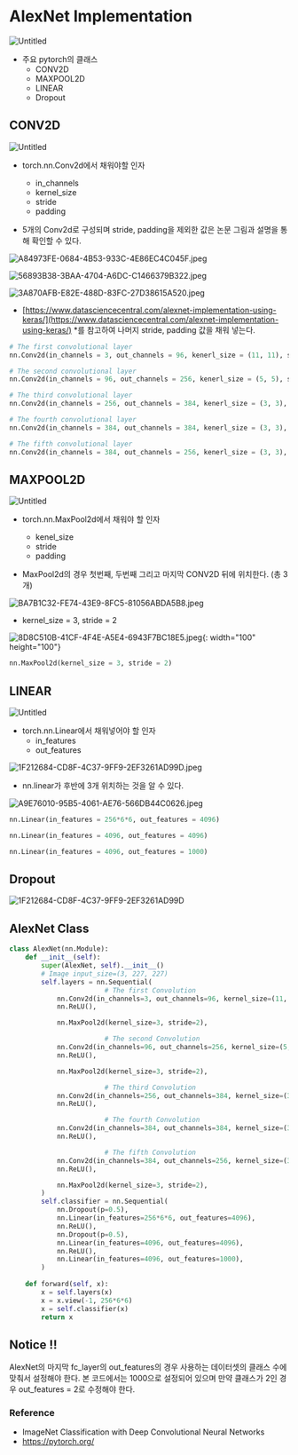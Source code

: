 
# AlexNet Implementation

![Untitled](alexnet_img/Untitled.png)

- 주요 pytorch의 클래스
    - CONV2D
    - MAXPOOL2D
    - LINEAR
    - Dropout
    

## CONV2D

![Untitled](alexnet_img/Untitled%201.png)

- torch.nn.Conv2d에서 채워야할 인자
    - in_channels
    - kernel_size
    - stride
    - padding
    

- 5개의 Conv2d로 구성되며 stride, padding을 제외한 값은 논문 그림과 설명을 통해 확인할 수 있다.

![A84973FE-0684-4B53-933C-4E86EC4C045F.jpeg](alexnet_img/A84973FE-0684-4B53-933C-4E86EC4C045F.jpeg)

![56893B38-3BAA-4704-A6DC-C1466379B322.jpeg](alexnet_img/56893B38-3BAA-4704-A6DC-C1466379B322.jpeg)

![3A870AFB-E82E-488D-83FC-27D38615A520.jpeg](alexnet_img/3A870AFB-E82E-488D-83FC-27D38615A520.jpeg)

- [https://www.datasciencecentral.com/alexnet-implementation-using-keras/](https://www.datasciencecentral.com/alexnet-implementation-using-keras/) *를 참고하여 나머지 stride, padding 값을 채워 넣는다.

```python
# The first convolutional layer
nn.Conv2d(in_channels = 3, out_channels = 96, kenerl_size = (11, 11), stride = 4, padding = 0 )

# The second convolutional layer
nn.Conv2d(in_channels = 96, out_channels = 256, kenerl_size = (5, 5), stride = 1, padding = 2 )

# The third convolutional layer
nn.Conv2d(in_channels = 256, out_channels = 384, kenerl_size = (3, 3), stride = 1, padding = 1 )

# The fourth convolutional layer
nn.Conv2d(in_channels = 384, out_channels = 384, kenerl_size = (3, 3), stride = 1, padding = 1 )

# The fifth convolutional layer
nn.Conv2d(in_channels = 384, out_channels = 256, kenerl_size = (3, 3), stride = 1, padding = 1 )
```

## MAXPOOL2D

![Untitled](alexnet_img/Untitled%202.png)

- torch.nn.MaxPool2d에서 채워야 할 인자
    - kenel_size
    - stride
    - padding
    
- MaxPool2d의 경우 첫번째, 두번째 그리고 마지막 CONV2D 뒤에 위치한다. (총 3개)

![BA7B1C32-FE74-43E9-8FC5-81056ABDA5B8.jpeg](alexnet_img/BA7B1C32-FE74-43E9-8FC5-81056ABDA5B8.jpeg)

- kernel_size = 3, stride = 2

![8D8C510B-41CF-4F4E-A5E4-6943F7BC18E5.jpeg](alexnet_img/8D8C510B-41CF-4F4E-A5E4-6943F7BC18E5.jpeg){: width="100" height="100"}

```python
nn.MaxPool2d(kernel_size = 3, stride = 2)
```

## LINEAR

![Untitled](alexnet_img/Untitled%203.png)

- torch.nn.Linear에서 채워넣어야 할 인자
    - in_features
    - out_features

![1F212684-CD8F-4C37-9FF9-2EF3261AD99D.jpeg](alexnet_img/1F212684-CD8F-4C37-9FF9-2EF3261AD99D.jpeg)

- nn.linear가 후반에 3개 위치하는 것을 알 수 있다.

![A9E76010-95B5-4061-AE76-566DB44C0626.jpeg](alexnet_img/A9E76010-95B5-4061-AE76-566DB44C0626.jpeg)

```python
nn.Linear(in_features = 256*6*6, out_features = 4096)

nn.Linear(in_features = 4096, out_features = 4096)

nn.Linear(in_features = 4096, out_features = 1000)
```

## Dropout

![1F212684-CD8F-4C37-9FF9-2EF3261AD99D](https://user-images.githubusercontent.com/126544082/229358176-0032c8c6-f647-43ef-aa5f-e67aa6bfff4b.jpeg)

## AlexNet Class

```python
class AlexNet(nn.Module):
    def __init__(self):
        super(AlexNet, self).__init__()
        # Image input_size=(3, 227, 227)
        self.layers = nn.Sequential(
						# The first Convolution
            nn.Conv2d(in_channels=3, out_channels=96, kernel_size=(11, 11), stride=4, padding=0), 
            nn.ReLU(), 

            nn.MaxPool2d(kernel_size=3, stride=2),

						# The second Convolution
            nn.Conv2d(in_channels=96, out_channels=256, kernel_size=(5, 5), stride=1, padding=2),
            nn.ReLU(),

            nn.MaxPool2d(kernel_size=3, stride=2), 

						# The third Convolution
            nn.Conv2d(in_channels=256, out_channels=384, kernel_size=(3, 3), stride=1, padding=1),
            nn.ReLU(),

						# The fourth Convolution
            nn.Conv2d(in_channels=384, out_channels=384, kernel_size=(3, 3), stride=1, padding=1),
            nn.ReLU(),

						# The fifth Convolution
            nn.Conv2d(in_channels=384, out_channels=256, kernel_size=(3, 3), stride=1, padding=1),
            nn.ReLU(),

            nn.MaxPool2d(kernel_size=3, stride=2), 
        )
        self.classifier = nn.Sequential(
            nn.Dropout(p=0.5),
            nn.Linear(in_features=256*6*6, out_features=4096),
            nn.ReLU(),
            nn.Dropout(p=0.5),
            nn.Linear(in_features=4096, out_features=4096),
            nn.ReLU(),
            nn.Linear(in_features=4096, out_features=1000),
        )
    
    def forward(self, x):
        x = self.layers(x)
        x = x.view(-1, 256*6*6)
        x = self.classifier(x)
        return x
```

## Notice !!

AlexNet의 마지막 fc_layer의 out_features의 경우 사용하는 데이터셋의 클래스 수에 맞춰서 설정해야 한다. 본 코드에서는 1000으로 설정되어 있으며 만약 클래스가 2인 경우 out_features = 2로 수정해야 한다.

### Reference
* ImageNet Classification with Deep Convolutional Neural Networks
* https://pytorch.org/
